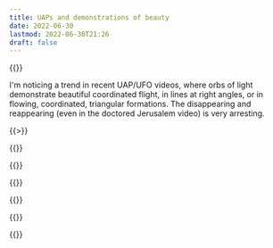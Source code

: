 ```yaml
---
title: UAPs and demonstrations of beauty
date: 2022-06-30
lastmod: 2022-06-30T21:26
draft: false
---
```


{{<youtube dzGqcL_1iGY>}}

I'm noticing a trend in recent UAP/UFO videos, where orbs of light demonstrate beautiful coordinated flight, in lines at right angles, or in flowing, coordinated, triangular formations.  The disappearing and reappearing (even in the doctored Jerusalem video) is very arresting.

{{<youtube pWF4yYLxy3Q>>}}

{{<youtube YLAMYG1KJAE>}}

{{<youtube FxH-nLkj2Pw>}}

{{<youtube RJV_fEYJSy0>}}

{{<youtube xwB6-keUyWg>}}

{{<youtube ZnAxXpJ9CEk>}}

{{<youtube NGXUzQFwdCc>}}